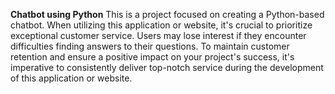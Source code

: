 **Chatbot using Python**
This is a project focused on creating a Python-based chatbot. When utilizing this application or website, it's crucial to prioritize exceptional customer service. Users may lose interest if they encounter difficulties finding answers to their questions. To maintain customer retention and ensure a positive impact on your project's success, it's imperative to consistently deliver top-notch service during the development of this application or website.
